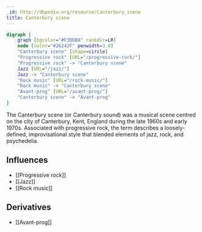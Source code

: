 ```yaml
---
_id: http://dbpedia.org/resource/Canterbury_scene
title: Canterbury scene
---
```


```dot
digraph {
	graph [bgcolor="#F3DDB8" rankdir=LR]
	node [color="#26242F" penwidth=3.0]
	"Canterbury scene" [shape=circle]
	"Progressive rock" [URL="/progressive-rock/"]
	"Progressive rock" -> "Canterbury scene"
	Jazz [URL="/jazz/"]
	Jazz -> "Canterbury scene"
	"Rock music" [URL="/rock-music/"]
	"Rock music" -> "Canterbury scene"
	"Avant-prog" [URL="/avant-prog/"]
	"Canterbury scene" -> "Avant-prog"
}
```

The Canterbury scene (or Canterbury sound) was a musical scene centred on the city of Canterbury, Kent, England during the late 1960s and early 1970s. Associated with progressive rock, the term describes a loosely-defined, improvisational style that blended elements of jazz, rock, and psychedelia.

## Influences

- [[Progressive rock]]
- [[Jazz]]
- [[Rock music]]

## Derivatives

- [[Avant-prog]]
